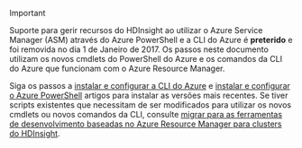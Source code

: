 > [!IMPORTANT]
> Suporte para gerir recursos do HDInsight ao utilizar o Azure Service Manager (ASM) através do Azure PowerShell e a CLI do Azure é **preterido** e foi removida no dia 1 de Janeiro de 2017. Os passos neste documento utilizam os novos cmdlets do PowerShell do Azure e os comandos da CLI do Azure que funcionam com o Azure Resource Manager.
> 
> Siga os passos a [instalar e configurar a CLI do Azure](../articles/cli-install-nodejs.md) e [instalar e configurar o Azure PowerShell](/powershell/azureps-cmdlets-docs) artigos para instalar as versões mais recentes. Se tiver scripts existentes que necessitam de ser modificados para utilizar os novos cmdlets ou novos comandos da CLI, consulte [migrar para as ferramentas de desenvolvimento baseadas no Azure Resource Manager para clusters do HDInsight](../articles/hdinsight/hdinsight-hadoop-development-using-azure-resource-manager.md).
> 
> 

